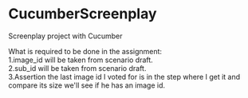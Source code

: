 # CucumberScreenplay
Screenplay project with Cucumber

What is required to be done in the assignment:
<br />
1.image_id will be taken from scenario draft.
<br />
2.sub_id will be taken from scenario draft.
<br />
3.Assertion the last image id I voted for is in the step where I get it and compare its size
we'll see if he has an image id.
